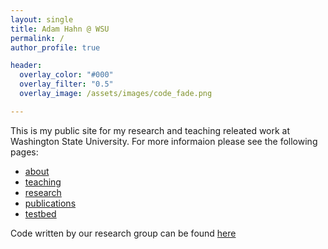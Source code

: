 ```yaml
---
layout: single
title: Adam Hahn @ WSU
permalink: /
author_profile: true

header:
  overlay_color: "#000"
  overlay_filter: "0.5"
  overlay_image: /assets/images/code_fade.png

---
```

This is my public site for my research and teaching releated work at Washington State University. 
For more informaion please see the following pages:
* [about]({{site.baseurl}}about)
* [teaching]({{site.baseurl}}teaching)
* [research]({{site.baseurl}}research)
* [publications]({{site.baseurl}}publications)
* [testbed]({{site.baseurl}}smartcity)

Code written by our research group can be found [here](https://github.com/wsu-smartcity)
